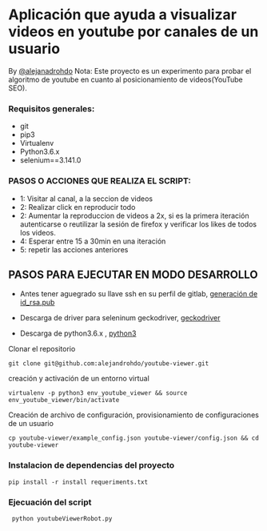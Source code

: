 # Aplicación que ayuda a visualizar videos en youtube por canales de un usuario

By [@alejanadrohdo](https://www.facebook.com/alejandrohdo)
Nota: Este proyecto es  un experimento para  probar el algoritmo de youtube en cuanto al posicionamiento de videos(YouTube SEO).

### Requisitos generales:
- git
- pip3 
- Virtualenv 
- Python3.6.x
- selenium==3.141.0 

### PASOS O ACCIONES QUE REALIZA EL SCRIPT:
- 1: Visitar al canal, a la seccion de videos
- 2: Realizar click en reproducir todo
- 2: Aumentar la reproduccion de videos a 2x, si es la primera iteración autenticarse o reutilizar la sesión de firefox y verificar los likes de todos los videos.
- 4: Esperar entre 15 a 30min en una iteración
- 5: repetir las acciones anteriores

## PASOS PARA EJECUTAR EN MODO DESARROLLO
- Antes tener aguegrado su llave ssh en su perfil de gitlab, 
[generación de id_rsa.pub](https://www.ssh.com/ssh/keygen/)

- Descarga de driver para seleninum geckodriver, 
[geckodriver](https://github.com/mozilla/geckodriver/releases)

- Descarga de python3.6.x , 
[python3](https://www.python.org/downloads/)

Clonar el repositorio
```
git clone git@github.com:alejandrohdo/youtube-viewer.git
```
creación y activación de un entorno virtual
```
virtualenv -p python3 env_youtube_viewer && source env_youtube_viewer/bin/activate
```
Creación de archivo de configuración, provisionamiento de configuraciones de un usuario
```
cp youtube-viewer/example_config.json youtube-viewer/config.json && cd youtube-viewer

```
### Instalacion de dependencias del proyecto
```
pip install -r install requeriments.txt
```

### Ejecuación del script
```
 python youtubeViewerRobot.py
```